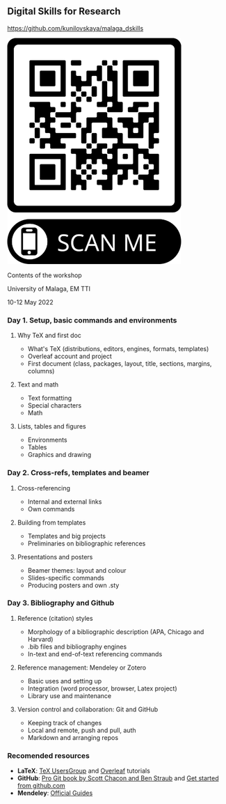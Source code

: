 ## Digital Skills for Research

https://github.com/kunilovskaya/malaga_dskills


<img src="https://github.com/kunilovskaya/malaga_dskills/blob/master/contents/malaga_dskills_qr.png" width="400"/>


Contents of the workshop

University of Malaga, EM TTI 

10-12 May 2022


### Day 1. Setup, basic commands and environments

1.  Why TeX and first doc
    -   What's TeX (distributions, editors, engines,
        formats, templates)
    -   Overleaf account and project
    -   First document (class, packages, layout, title, sections,
        margins, columns)

2.  Text and math
    -   Text formatting
    -   Special characters
    -   Math

3.  Lists, tables and figures
    -   Environments
    -   Tables
    -   Graphics and drawing

### Day 2. Cross-refs, templates and beamer

1. Cross-referencing
    - Internal and external links
    - Own commands

2. Building from templates
    - Templates and big projects
    - Preliminaries on bibliographic references
   
3. Presentations and posters
    -   Beamer themes: layout and colour
    -   Slides-specific commands
    -   Producing posters and own .sty
    

### Day 3. Bibliography and Github

1.  Reference (citation) styles
    - Morphology of a bibliographic description (APA, Chicago and Harvard)
    - .bib files and bibliography engines
    - In-text and end-of-text referencing commands

2.  Reference management: Mendeley or Zotero
    -   Basic uses and setting up
    -   Integration (word processor, browser, Latex project)
    -   Library use and maintenance

3.  Version control and collaboration: Git and GitHub
    - Keeping track of changes
    - Local and remote, push and pull, auth
    - Markdown and arranging repos


### Recomended resources

-   **LaTeX**: [TeX UsersGroup](https://tug.org/begin.html) and
    [Overleaf](https://www.overleaf.com/learn/latex/Learn_LaTeX_in_30_minutes) tutorials
-   **GitHub**: [Pro Git book by Scott Chacon and Ben Straub](https://git-scm.com/book/en/v2) and [Get started from  github.com](https://docs.github.com/en/get-started)
-   **Mendeley**: [Official Guides](https://www.mendeley.com/guides)